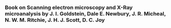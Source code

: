 ### Book on Scanning electron microscopy and X-Ray microanalysis by J. I. Goldstein, Dale E. Newbury, J. R. Micheal, N. W. M. Ritchie, J. H. J. Scott, D. C. Joy